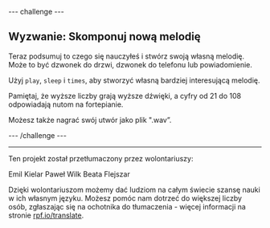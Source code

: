 --- challenge ---

## Wyzwanie: Skomponuj nową melodię

Teraz podsumuj to czego się nauczyłeś i stwórz swoją własną melodię. Może to być dzwonek do drzwi, dzwonek do telefonu lub powiadomienie.

Użyj `play`, `sleep` i `times`, aby stworzyć własną bardziej interesującą melodię.

Pamiętaj, że wyższe liczby grają wyższe dźwięki, a cyfry od 21 do 108 odpowiadają nutom na fortepianie.

Możesz także nagrać swój utwór jako plik ".wav”.

--- /challenge ---


***
Ten projekt został przetłumaczony przez wolontariuszy:

Emil Kielar
Paweł Wilk
Beata Flejszar

Dzięki wolontariuszom możemy dać ludziom na całym świecie szansę nauki w ich własnym języku. Możesz pomóc nam dotrzeć do większej liczby osób, zgłaszając się na ochotnika do tłumaczenia - więcej informacji na stronie [rpf.io/translate](https://rpf.io/translate).
